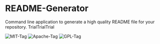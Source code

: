 # README-Generator

Command line application to generate a high quality README file for your repository.
TrialTrialTrial

![MIT-Tag](https://shields.io/badge/license-MIT-green)
![Apache-Tag](https://shields.io/badge/license-Apache-blue)
![GPL-Tag](https://shields.io/badge/license-GPL-blue)
